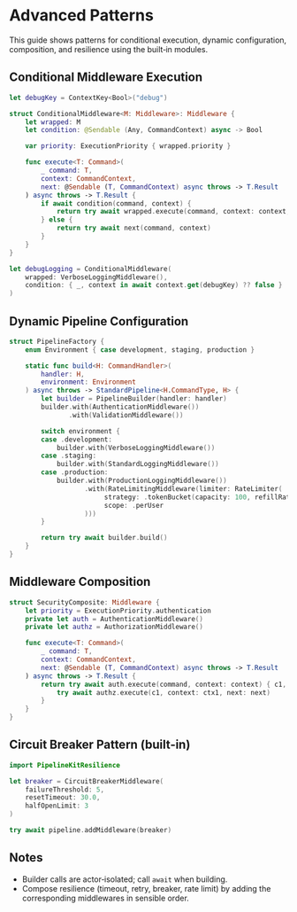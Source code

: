 # Advanced Patterns

This guide shows patterns for conditional execution, dynamic configuration, composition, and resilience using the built‑in modules.

## Conditional Middleware Execution

```swift
let debugKey = ContextKey<Bool>("debug")

struct ConditionalMiddleware<M: Middleware>: Middleware {
    let wrapped: M
    let condition: @Sendable (Any, CommandContext) async -> Bool

    var priority: ExecutionPriority { wrapped.priority }

    func execute<T: Command>(
        _ command: T,
        context: CommandContext,
        next: @Sendable (T, CommandContext) async throws -> T.Result
    ) async throws -> T.Result {
        if await condition(command, context) {
            return try await wrapped.execute(command, context: context, next: next)
        } else {
            return try await next(command, context)
        }
    }
}

let debugLogging = ConditionalMiddleware(
    wrapped: VerboseLoggingMiddleware(),
    condition: { _, context in await context.get(debugKey) ?? false }
)
```

## Dynamic Pipeline Configuration

```swift
struct PipelineFactory {
    enum Environment { case development, staging, production }

    static func build<H: CommandHandler>(
        handler: H,
        environment: Environment
    ) async throws -> StandardPipeline<H.CommandType, H> {
        let builder = PipelineBuilder(handler: handler)
        builder.with(AuthenticationMiddleware())
               .with(ValidationMiddleware())

        switch environment {
        case .development:
            builder.with(VerboseLoggingMiddleware())
        case .staging:
            builder.with(StandardLoggingMiddleware())
        case .production:
            builder.with(ProductionLoggingMiddleware())
                   .with(RateLimitingMiddleware(limiter: RateLimiter(
                        strategy: .tokenBucket(capacity: 100, refillRate: 10),
                        scope: .perUser
                   )))
        }

        return try await builder.build()
    }
}
```

## Middleware Composition

```swift
struct SecurityComposite: Middleware {
    let priority = ExecutionPriority.authentication
    private let auth = AuthenticationMiddleware()
    private let authz = AuthorizationMiddleware()

    func execute<T: Command>(
        _ command: T,
        context: CommandContext,
        next: @Sendable (T, CommandContext) async throws -> T.Result
    ) async throws -> T.Result {
        return try await auth.execute(command, context: context) { c1, ctx1 in
            try await authz.execute(c1, context: ctx1, next: next)
        }
    }
}
```

## Circuit Breaker Pattern (built‑in)

```swift
import PipelineKitResilience

let breaker = CircuitBreakerMiddleware(
    failureThreshold: 5,
    resetTimeout: 30.0,
    halfOpenLimit: 3
)

try await pipeline.addMiddleware(breaker)
```

## Notes
- Builder calls are actor‑isolated; call `await` when building.
- Compose resilience (timeout, retry, breaker, rate limit) by adding the corresponding middlewares in sensible order.
